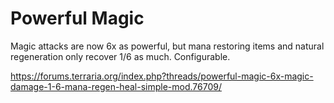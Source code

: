 # Powerful Magic

Magic attacks are now 6x as powerful, but mana restoring items and natural regeneration only recover 1/6 as much. Configurable.

https://forums.terraria.org/index.php?threads/powerful-magic-6x-magic-damage-1-6-mana-regen-heal-simple-mod.76709/